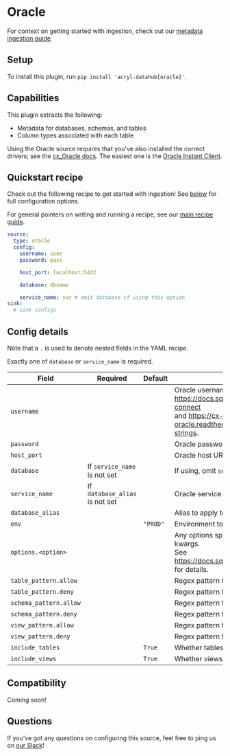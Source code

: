 # Oracle

For context on getting started with ingestion, check out our [metadata ingestion guide](../README.md).

## Setup

To install this plugin, run `pip install 'acryl-datahub[oracle]'`.

## Capabilities

This plugin extracts the following:

- Metadata for databases, schemas, and tables
- Column types associated with each table

Using the Oracle source requires that you've also installed the correct drivers; see the [cx_Oracle docs](https://cx-oracle.readthedocs.io/en/latest/user_guide/installation.html). The easiest one is the [Oracle Instant Client](https://www.oracle.com/database/technologies/instant-client.html).

## Quickstart recipe

Check out the following recipe to get started with ingestion! See [below](#config-details) for full configuration options.

For general pointers on writing and running a recipe, see our [main recipe guide](../README.md#recipes).

```yml
source:
  type: oracle
  config:
    username: user
    password: pass

    host_port: localhost:5432

    database: dbname

    service_name: svc # omit database if using this option
sink:
  # sink configs
```

## Config details

Note that a `.` is used to denote nested fields in the YAML recipe.

Exactly one of `database` or `service_name` is required.

| Field                  | Required                       | Default  | Description                                                                                                                                                                                                                                                                       |
| ---------------------- | ------------------------------ | -------- | --------------------------------------------------------------------------------------------------------------------------------------------------------------------------------------------------------------------------------------------------------------------------------- |
| `username`             |                                |          | Oracle username. For more details on authentication, see the documentation: https://docs.sqlalchemy.org/en/14/dialects/oracle.html#dialect-oracle-cx_oracle-connect <br /> and https://cx-oracle.readthedocs.io/en/latest/user_guide/connection_handling.html#connection-strings. |
| `password`             |                                |          | Oracle password.                                                                                                                                                                                                                                                                  |
| `host_port`            |                                |          | Oracle host URL.                                                                                                                                                                                                                                                                  |
| `database`             | If `service_name` is not set   |          | If using, omit `service_name`.                                                                                                                                                                                                                                                    |
| `service_name`         | If `database_alias` is not set |          | Oracle service name. If using, omit `database`.                                                                                                                                                                                                                                   |
| `database_alias`       |                                |          | Alias to apply to database when ingesting.                                                                                                                                                                                                                                        |
| `env`                  |                                | `"PROD"` | Environment to use in namespace when constructing URNs.                                                                                                                                                                                                                           |
| `options.<option>`     |                                |          | Any options specified here will be passed to SQLAlchemy's `create_engine` as kwargs.<br />See https://docs.sqlalchemy.org/en/14/core/engines.html#sqlalchemy.create_engine for details.                                                                                           |
| `table_pattern.allow`  |                                |          | Regex pattern for tables to include in ingestion.                                                                                                                                                                                                                                 |
| `table_pattern.deny`   |                                |          | Regex pattern for tables to exclude from ingestion.                                                                                                                                                                                                                               |
| `schema_pattern.allow` |                                |          | Regex pattern for schemas to include in ingestion.                                                                                                                                                                                                                                |
| `schema_pattern.deny`  |                                |          | Regex pattern for schemas to exclude from ingestion.                                                                                                                                                                                                                              |
| `view_pattern.allow`   |                                |          | Regex pattern for views to include in ingestion.                                                                                                                                                                                                                                  |
| `view_pattern.deny`    |                                |          | Regex pattern for views to exclude from ingestion.                                                                                                                                                                                                                                |
| `include_tables`       |                                | `True`   | Whether tables should be ingested.                                                                                                                                                                                                                                                |
| `include_views`        |                                | `True`   | Whether views should be ingested.                                                                                                                                                                                                                                                 |

## Compatibility

Coming soon!

## Questions

If you've got any questions on configuring this source, feel free to ping us on [our Slack](https://slack.datahubproject.io/)!
